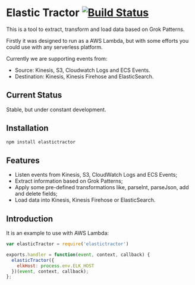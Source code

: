 # Elastic Tractor [![Build Status](https://travis-ci.org/addomafi/elastic-tractor.svg?branch=master)](https://travis-ci.org/addomafi/elastic-tractor)

This is a tool to extract, transform and load data based on Grok Patterns.

Firstly it was designed to run as a AWS Lambda, but with some efforts you could use with any serverless platform.

Currently we are supporting events from:

* Source: Kinesis, S3, Cloudwatch Logs and ECS Events.
* Destination: Kinesis, Kinesis Firehose and ElasticSearch.

## Current Status

Stable, but under constant development.

## Installation

```sh
npm install elastictractor
```

## Features

* Listen events from Kinesis, S3, CloudWatch Logs and ECS Events;
* Extract information based on Grok Patterns;
* Apply some pre-defined transformations like, parseInt, parseJson, add and delete fields;
* Load data into Kinesis, Kinesis Firehose or ElasticSearch.

## Introduction

It is an example to use with AWS Lambda:

```js
var elasticTractor = require('elastictractor')

exports.handler = function(event, context, callback) {
  elasticTractor({
    elkHost: process.env.ELK_HOST
  })(event, context, callback);
};
```
